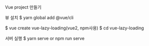 Vue project 만들기

뷰 설치
$ yarn global add @vue/cli

$ vue create vue-lazy-loading(vue2, npm사용)
$ cd vue-lazy-loading

서버 실행
$ yarn serve or npm run serve